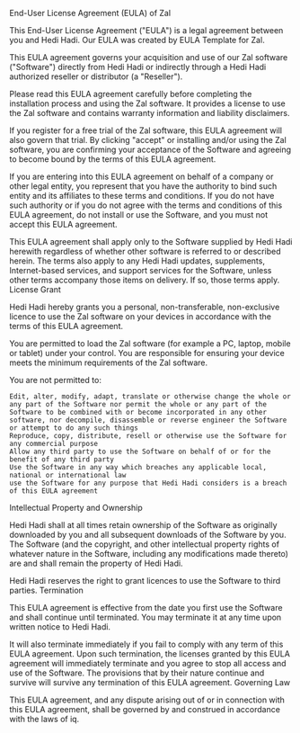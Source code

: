 End-User License Agreement (EULA) of Zal

This End-User License Agreement ("EULA") is a legal agreement between you and Hedi Hadi. Our EULA was created by EULA Template for Zal.

This EULA agreement governs your acquisition and use of our Zal software ("Software") directly from Hedi Hadi or indirectly through a Hedi Hadi authorized reseller or distributor (a "Reseller").

Please read this EULA agreement carefully before completing the installation process and using the Zal software. It provides a license to use the Zal software and contains warranty information and liability disclaimers.

If you register for a free trial of the Zal software, this EULA agreement will also govern that trial. By clicking "accept" or installing and/or using the Zal software, you are confirming your acceptance of the Software and agreeing to become bound by the terms of this EULA agreement.

If you are entering into this EULA agreement on behalf of a company or other legal entity, you represent that you have the authority to bind such entity and its affiliates to these terms and conditions. If you do not have such authority or if you do not agree with the terms and conditions of this EULA agreement, do not install or use the Software, and you must not accept this EULA agreement.

This EULA agreement shall apply only to the Software supplied by Hedi Hadi herewith regardless of whether other software is referred to or described herein. The terms also apply to any Hedi Hadi updates, supplements, Internet-based services, and support services for the Software, unless other terms accompany those items on delivery. If so, those terms apply.
License Grant

Hedi Hadi hereby grants you a personal, non-transferable, non-exclusive licence to use the Zal software on your devices in accordance with the terms of this EULA agreement.

You are permitted to load the Zal software (for example a PC, laptop, mobile or tablet) under your control. You are responsible for ensuring your device meets the minimum requirements of the Zal software.

You are not permitted to:

    Edit, alter, modify, adapt, translate or otherwise change the whole or any part of the Software nor permit the whole or any part of the Software to be combined with or become incorporated in any other software, nor decompile, disassemble or reverse engineer the Software or attempt to do any such things
    Reproduce, copy, distribute, resell or otherwise use the Software for any commercial purpose
    Allow any third party to use the Software on behalf of or for the benefit of any third party
    Use the Software in any way which breaches any applicable local, national or international law
    use the Software for any purpose that Hedi Hadi considers is a breach of this EULA agreement

Intellectual Property and Ownership

Hedi Hadi shall at all times retain ownership of the Software as originally downloaded by you and all subsequent downloads of the Software by you. The Software (and the copyright, and other intellectual property rights of whatever nature in the Software, including any modifications made thereto) are and shall remain the property of Hedi Hadi.

Hedi Hadi reserves the right to grant licences to use the Software to third parties.
Termination

This EULA agreement is effective from the date you first use the Software and shall continue until terminated. You may terminate it at any time upon written notice to Hedi Hadi.

It will also terminate immediately if you fail to comply with any term of this EULA agreement. Upon such termination, the licenses granted by this EULA agreement will immediately terminate and you agree to stop all access and use of the Software. The provisions that by their nature continue and survive will survive any termination of this EULA agreement.
Governing Law

This EULA agreement, and any dispute arising out of or in connection with this EULA agreement, shall be governed by and construed in accordance with the laws of iq.

